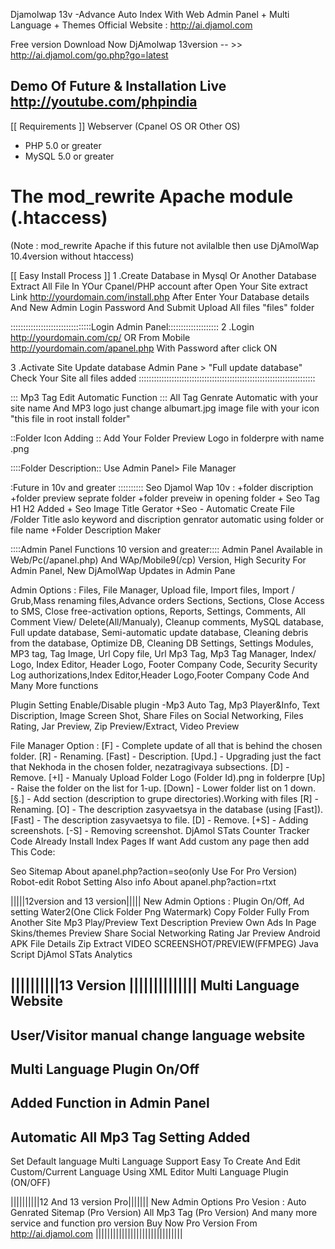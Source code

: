 Djamolwap 13v -Advance Auto Index With Web Admin Panel + Multi Language + Themes
Official Website : http://ai.djamol.com

Free version Download Now
DjAmolwap 13version -- >> http://ai.djamol.com/go.php?go=latest

Demo Of Future & Installation Live http://youtube.com/phpindia
-------------------------------------
[[ Requirements ]]
Webserver (Cpanel OS OR Other OS)
   * PHP 5.0 or greater
   * MySQL 5.0 or greater
   # The mod_rewrite Apache module (.htaccess)
(Note : mod_rewrite Apache if this future not avilalble then use DjAmolWap 10.4version without htaccess)


[[ Easy Install Process ]]
1 .Create Database in Mysql Or Another Database
   Extract All File In YOur Cpanel/PHP account after Open Your Site extract Link http://yourdomain.com/install.php
   After Enter Your Database details And New Admin Login Password And Submit
   Upload All files "files" folder

::::::::::::::::::::::::::::::::Login Admin Panel::::::::::::::::::::
2 .Login http://yourdomain.com/cp/ OR From Mobile http://yourdomain.com/apanel.php With Password after click ON

3 .Activate Site Update database Admin Pane > "Full update database" Check Your Site all files added
::::::::::::::::::::::::::::::::::::::::::::::::::::::::::::::::::::::

::: Mp3 Tag Edit Automatic Function :::
All Tag Genrate Automatic with your site name And MP3 logo just change albumart.jpg image file with your icon "this file in root install folder"

::Folder Icon Adding ::
Add Your Folder Preview Logo in folderpre
with name <folder id>.png

::::Folder Description::
Use Admin Panel> File Manager

:Future in 10v and greater ::::::::::
Seo Djamol Wap 10v : +folder discription
                     +folder preview seprate folder
                     +folder preveiw in opening folder
                     + Seo Tag H1 H2 Added
                     + Seo Image Title Gerator
                     +Seo - Automatic Create File /Folder Title aslo keyword and discription genrator automatic using folder or file name
                     +Folder Description Maker

::::Admin Panel Functions 10 version and greater::::
Admin Panel Available in Web/Pc(/apanel.php) And WAp/Mobile9(/cp) Version, High Security For Admin Panel, New DjAmolWap Updates in Admin Pane

Admin Options : Files, File Manager, Upload file, Import files, Import / Grub,Mass renaming files,Advance orders Sections,
                Sections, Close Access to SMS, Close free-activation options, Reports, Settings, Comments, All Comment View/ Delete(All/Manualy),
                Cleanup comments, MySQL database, Full update database, Semi-automatic update database, Cleaning debris 
                from the database, Optimize DB, Cleaning DB Settings, Settings Modules, MP3 tag, Tag Image, Url Copy file,
                Url Mp3 Tag, Mp3 Tag Manager, Index/ Logo, Index Editor, Header Logo, Footer Company Code, Security
                Security Log authorizations,Index Editor,Header Logo,Footer Company Code And Many More functions

Plugin Setting
Enable/Disable plugin -Mp3 Auto Tag,
                       Mp3 Player&Info,
                       Text Discription,
                       Image Screen Shot,
                       Share Files on Social Networking,
                       Files Rating,
                       Jar Preview,
                       Zip Preview/Extract,
                       Video Preview

File Manager Option : [F] - Complete update of all that is behind the chosen folder.
                      [R] - Renaming.
                      [Fast] - Description.
                      [Upd.] - Upgrading just the fact that Nekhoda in the chosen folder, nezatragivaya subsections.
                      [D] - Remove.
                      [+I] - Manualy Upload Folder Logo (Folder Id).png in folderpre
                      [Up] - Raise the folder on the list for 1-up.
                      [Down] - Lower folder list on 1 down.
                      [§.] - Add section (description to grupe directories).Working with files
                      [R] - Renaming.
                      [O] - The description zasyvaetsya in the database (using [Fast]).
                      [Fast] - The description zasyvaetsya to file.
                      [D] - Remove.
                      [+S] - Adding screenshots.
                      [-S] - Removing screenshot.
 DjAmol STats Counter Tracker Code Already Install Index Pages If want Add custom any page then add This Code:
<script>
var src = "cp/app/djamolst/counter.php"
src += "?ref=" + escape( document.referrer );
src += "&anticache=" + new Date().getTime();
var body = document.getElementsByTagName( "body" )[0];
var image = document.createElement( "img" );
image.src = src;
body.appendChild( image );
</script>
Seo Sitemap About apanel.php?action=seo(only Use For Pro Version)
Robot-edit Robot Setting Also info About apanel.php?action=rtxt

|||||12version and 13 version|||||
New Admin Options : Plugin On/Off, 
                    Ad setting
                    Water2(One Click Folder Png Watermark)
                    Copy Folder Fully From Another Site
                    Mp3 Play/Preview
                    Text Description Preview
                    Own Ads In Page
                    Skins/themes Preview
                    Share Social Networking
                    Rating
                    Jar Preview
                    Android APK File Details
                    Zip Extract
                    VIDEO SCREENSHOT/PREVIEW(FFMPEG) 
                    Java Script DjAmol STats Analytics

||||||||||13 Version ||||||||||||||
Multi Language Website
-------------------------------------
User/Visitor manual change language website
-------------------------------------
Multi Language Plugin On/Off
-------------------------------------
Added Function in Admin Panel
-------------------------------------
Automatic All Mp3 Tag Setting Added
-------------------------------------
Set Default language
Multi Language Support
Easy To Create And Edit Custom/Current Language Using XML Editor
Multi Language Plugin (ON/OFF)


||||||||||12 And 13 version Pro|||||||
New Admin Options Pro Vesion : Auto Genrated Sitemap (Pro Version)
                               All Mp3 Tag (Pro Version) And many more service and function pro version
                               Buy Now Pro Version From http://ai.djamol.com
||||||||||||||||||||||||||||||
